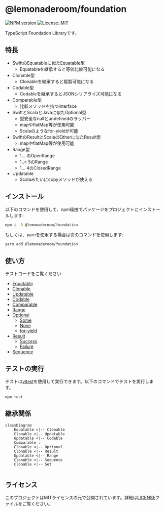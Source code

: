 # @lemonaderoom/foundation

[![NPM version](https://img.shields.io/npm/v/@lemonaderoom/foundation.svg?style=flat)](https://npmjs.org/package/@lemonaderoom/foundation)
[![License: MIT](https://img.shields.io/badge/License-MIT-yellow.svg)](https://opensource.org/licenses/MIT)

TypeScript Foundation Libraryです。

## 特長

- SwiftのEquatableに似たEquatable型
  - Equatableを継承すると等価比較可能になる
- Clonable型
  - Clonableを継承すると複製可能になる
- Codable型
  - Codableを継承するとJSONシリアライズ可能になる
- Comparable型
  - 比較メソッドを持つinterface
- SwiftとScalaとJavaに似たOptional型
  - 型安全なnullとundefinedのラッパー
  - mapやflatMap等が使用可能
  - Scalaのようなfor-yieldが可能
- SwiftのResultとScalaのEitherに似たResult型
  - mapやflatMap等が使用可能
- Range型
  - 1...  のOpenRange
  - 1..< 5のRange
  - 1... 4のClosedRange
- Updatable
  - Scalaみたいにcopyメソッドが使える

## インストール

以下のコマンドを使用して、npm経由でパッケージをプロジェクトにインストールします:

```bash
npm i -D @lemonaderoom/foundation
```

もしくは、yarnを使用する場合は次のコマンドを使用します:

```bash
yarn add @lemonaderoom/foundation
```

## 使い方

テストコードをご覧ください

- [Equatable](src/equality/equatable.test.ts)
- [Clonable](src/clone/clonable.test.ts)
- [Updatable](src/update/updatable.test.ts)
- [Codable](src/codable/codable.test.ts)
- [Comparable](src/compare/iComparable.test.ts)
- [Range](src/range/range.test.ts)
- [Optional](src/optional/optional.test.ts)
  - [Some](src/optional/some.test.ts)
  - [None](src/optional/none.test.ts)
  - [for-yield](src/for/optional-for.test.ts)
- [Result](src/result/result.test.ts)
  - [Success](src/result/success.test.ts)
  - [Failure](src/result/failure.test.ts)
- [Sequence](src/sequence/sequence.test.ts)

## テストの実行

テストは[vitest](https://github.com/vitest-dev/vitest)を使用して実行できます。以下のコマンドでテストを実行します。

```bash
npm test
```

## 継承関係

```mermaid
classDiagram
    Equatable <|-- Clonable
    Clonable <|-- Updatable
    Updatable <|-- Codable
    Comparable : 
    Clonable <|-- Optional
    Clonable <|-- Result
    Updatable <|-- Range
    Clonable <|-- Sequence
    Clonable <|-- Set
 
```

## ライセンス

このプロジェクトはMITライセンスの元で公開されています。詳細は[LICENSE](LICENSE)ファイルをご覧ください。
